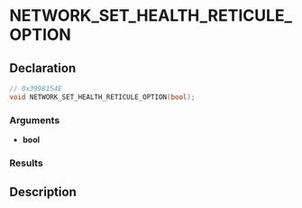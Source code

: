 # NETWORK_SET_HEALTH_RETICULE_OPTION

## Declaration
```cpp
// 0x3998154E
void NETWORK_SET_HEALTH_RETICULE_OPTION(bool);
```

### Arguments
- **bool**

### Results

## Description
